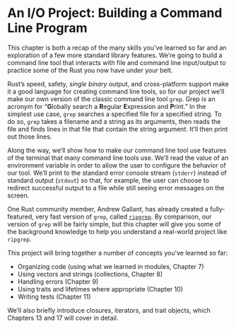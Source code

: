 # An I/O Project: Building a Command Line Program

This chapter is both a recap of the many skills you’ve learned so far and an
exploration of a few more standard library features. We’re going to build a
command line tool that interacts with file and command line input/output to
practice some of the Rust you now have under your belt.

Rust’s speed, safety, *single binary* output, and cross-platform support make
it a good language for creating command line tools, so for our project we’ll
make our own version of the classic command line tool `grep`. Grep is an
acronym for “**G**lobally search a **R**egular **E**xpression and **P**rint.”
In the simplest use case, `grep` searches a specified file for a specified
string. To do so, `grep` takes a filename and a string as its arguments, then
reads the file and finds lines in that file that contain the string argument.
It’ll then print out those lines.

Along the way, we’ll show how to make our command line tool use features of the
terminal that many command line tools use. We’ll read the value of an
environment variable in order to allow the user to configure the behavior of
our tool. We’ll print to the standard error console stream (`stderr`) instead
of standard output (`stdout`) so that, for example, the user can choose to
redirect successful output to a file while still seeing error messages on the
screen.

One Rust community member, Andrew Gallant, has already created a
fully-featured, very fast version of `grep`, called
[`ripgrep`](https://github.com/BurntSushi/ripgrep)<!--ignore-->. By comparison,
our version of `grep` will be fairly simple, but this chapter will give you
some of the background knowledge to help you understand a real-world project
like `ripgrep`.

This project will bring together a number of concepts you’ve learned so far:

* Organizing code (using what we learned in modules, Chapter 7)
* Using vectors and strings (collections, Chapter 8)
* Handling errors (Chapter 9)
* Using traits and lifetimes where appropriate (Chapter 10)
* Writing tests (Chapter 11)

We’ll also briefly introduce closures, iterators, and trait objects, which
Chapters 13 and 17 will cover in detail.

